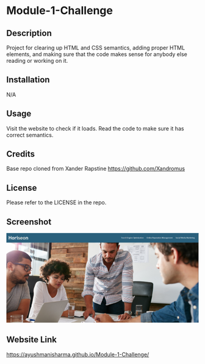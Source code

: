 # Module-1-Challenge

## Description

Project for clearing up HTML and CSS semantics, adding proper HTML elements, and making sure that the code makes sense for anybody else reading or working on it.

## Installation

N/A

## Usage

Visit the website to check if it loads. Read the code to make sure it has correct semantics.

## Credits

Base repo cloned from Xander Rapstine https://github.com/Xandromus

## License

Please refer to the LICENSE in the repo.

## Screenshot
![Website Screenshot](assets/images/Website%20screenshot.png)

## Website Link
https://ayushmanisharma.github.io/Module-1-Challenge/
